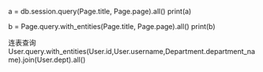 a = db.session.query(Page.title, Page.page).all()
print(a)

b = Page.query.with_entities(Page.title, Page.page).all()
print(b)



连表查询
User.query.with_entities(User.id,User.username,Department.department_name).join(User.dept).all()
